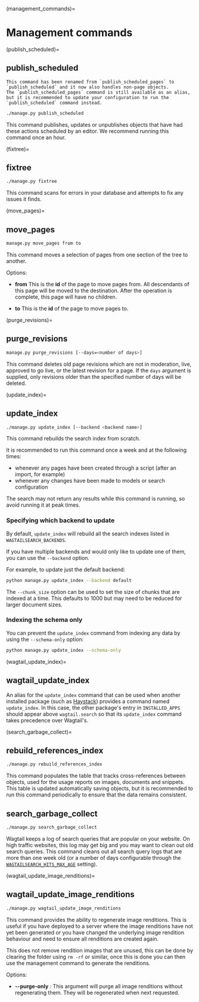 (management_commands)=

# Management commands

(publish_scheduled)=

## publish_scheduled

```{versionchanged} 4.1
This command has been renamed from `publish_scheduled_pages` to `publish_scheduled` and it now also handles non-page objects.
The `publish_scheduled_pages` command is still available as an alias, but it is recommended to update your configuration to run the `publish_scheduled` command instead.
```

```sh
./manage.py publish_scheduled
```

This command publishes, updates or unpublishes objects that have had these actions scheduled by an editor. We recommend running this command once an hour.

(fixtree)=

## fixtree

```sh
./manage.py fixtree
```

This command scans for errors in your database and attempts to fix any issues it finds.

(move_pages)=

## move_pages

```sh
manage.py move_pages from to
```

This command moves a selection of pages from one section of the tree to another.

Options:

-   **from**
    This is the **id** of the page to move pages from. All descendants of this page will be moved to the destination. After the operation is complete, this page will have no children.

-   **to**
    This is the **id** of the page to move pages to.

(purge_revisions)=

## purge_revisions

```sh
manage.py purge_revisions [--days=<number of days>]
```

This command deletes old page revisions which are not in moderation, live, approved to go live, or the latest
revision for a page. If the `days` argument is supplied, only revisions older than the specified number of
days will be deleted.

(update_index)=

## update_index

```sh
./manage.py update_index [--backend <backend name>]
```

This command rebuilds the search index from scratch.

It is recommended to run this command once a week and at the following times:

-   whenever any pages have been created through a script (after an import, for example)
-   whenever any changes have been made to models or search configuration

The search may not return any results while this command is running, so avoid running it at peak times.

### Specifying which backend to update

By default, `update_index` will rebuild all the search indexes listed in `WAGTAILSEARCH_BACKENDS`.

If you have multiple backends and would only like to update one of them, you can use the `--backend` option.

For example, to update just the default backend:

```sh
python manage.py update_index --backend default
```

The `--chunk_size` option can be used to set the size of chunks that are indexed at a time. This defaults to
1000 but may need to be reduced for larger document sizes.

### Indexing the schema only

You can prevent the `update_index` command from indexing any data by using the `--schema-only` option:

```sh
python manage.py update_index --schema-only
```

(wagtail_update_index)=

## wagtail_update_index

An alias for the `update_index` command that can be used when another installed package (such as [Haystack](https://haystacksearch.org/)) provides a command named `update_index`. In this case, the other package's entry in `INSTALLED_APPS` should appear above `wagtail.search` so that its `update_index` command takes precedence over Wagtail's.

(search_garbage_collect)=

## rebuild_references_index

```sh
./manage.py rebuild_references_index
```

This command populates the table that tracks cross-references between objects, used for the usage reports on images, documents and snippets. This table is updated automatically saving objects, but it is recommended to run this command periodically to ensure that the data remains consistent.

## search_garbage_collect

```sh
./manage.py search_garbage_collect
```

Wagtail keeps a log of search queries that are popular on your website. On high traffic websites, this log may get big and you may want to clean out old search queries. This command cleans out all search query logs that are more than one week old (or a number of days configurable through the [`WAGTAILSEARCH_HITS_MAX_AGE`](wagtailsearch_hits_max_age) setting).

(wagtail_update_image_renditions)=

## wagtail_update_image_renditions

```sh
./manage.py wagtail_update_image_renditions
```

This command provides the ability to regenerate image renditions.
This is useful if you have deployed to a server where the image renditions have not yet been generated or you have changed the underlying image rendition behaviour and need to ensure all renditions are created again.

This does not remove rendition images that are unused, this can be done by clearing the folder using `rm -rf` or similar, once this is done you can then use the management command to generate the renditions.

Options:

-   **--purge-only** :
    This argument will purge all image renditions without regenerating them. They will be regenerated when next requested.
